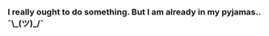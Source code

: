 ### I really ought to do something. But I am already in my pyjamas.. ¯\\\_(ツ)_/¯
<!-- why are u even here?? -->
